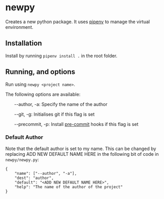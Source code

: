 # newpy
Creates a new python package. It uses [pipenv](https://pipenv.pypa.io/en/latest/) to manage the virtual environment.

## Installation

Install by running `pipenv install .` in the root folder.

## Running, and options

Run using `newpy <project name>`.

The following options are available:

&nbsp;&nbsp;&nbsp;&nbsp;&nbsp;&nbsp; --author, -a: Specify the name of the author

&nbsp;&nbsp;&nbsp;&nbsp;&nbsp;&nbsp; --git, -g: Initialises git if this flag is set

&nbsp;&nbsp;&nbsp;&nbsp;&nbsp;&nbsp; --precommit, -p: Install [pre-commit](https://pre-commit.com/) hooks if this flag is set


### Default Author

Note that the default author is set to my name. This can be changed by replacing ADD NEW DEFAULT NAME HERE in the following bit of code in `newpy/newpy.py`:

```
{
	"name": ["--author", "-a"],
	"dest": "author",
	"default": "<ADD NEW DEFAULT NAME HERE>",
	"help": "The name of the author of the project"
}
```
